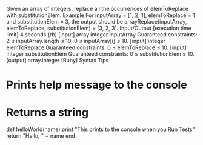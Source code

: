 Given an array of integers, replace all the occurrences of elemToReplace with substitutionElem.
Example
For inputArray = [1, 2, 1], elemToReplace = 1 and substitutionElem = 3, the output should be
arrayReplace(inputArray, elemToReplace, substitutionElem) = [3, 2, 3].
Input/Output
[execution time limit] 4 seconds (rb)
[input] array.integer inputArray
Guaranteed constraints:
2 ≤ inputArray.length ≤ 10,
0 ≤ inputArray[i] ≤ 10.
[input] integer elemToReplace
Guaranteed constraints:
0 ≤ elemToReplace ≤ 10.
[input] integer substitutionElem
Guaranteed constraints:
0 ≤ substitutionElem ≤ 10.
[output] array.integer
[Ruby] Syntax Tips
# Prints help message to the console
# Returns a string
def helloWorld(name)
    print "This prints to the console when you Run Tests"
    return "Hello, " + name
end
